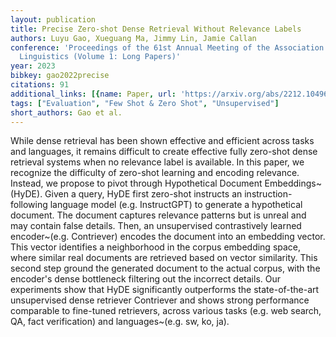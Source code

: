 ```yaml
---
layout: publication
title: Precise Zero-shot Dense Retrieval Without Relevance Labels
authors: Luyu Gao, Xueguang Ma, Jimmy Lin, Jamie Callan
conference: 'Proceedings of the 61st Annual Meeting of the Association for Computational
  Linguistics (Volume 1: Long Papers)'
year: 2023
bibkey: gao2022precise
citations: 91
additional_links: [{name: Paper, url: 'https://arxiv.org/abs/2212.10496'}]
tags: ["Evaluation", "Few Shot & Zero Shot", "Unsupervised"]
short_authors: Gao et al.
---
```

While dense retrieval has been shown effective and efficient across tasks and
languages, it remains difficult to create effective fully zero-shot dense
retrieval systems when no relevance label is available. In this paper, we
recognize the difficulty of zero-shot learning and encoding relevance. Instead,
we propose to pivot through Hypothetical Document Embeddings~(HyDE). Given a
query, HyDE first zero-shot instructs an instruction-following language model
(e.g. InstructGPT) to generate a hypothetical document. The document captures
relevance patterns but is unreal and may contain false details. Then, an
unsupervised contrastively learned encoder~(e.g. Contriever) encodes the
document into an embedding vector. This vector identifies a neighborhood in the
corpus embedding space, where similar real documents are retrieved based on
vector similarity. This second step ground the generated document to the actual
corpus, with the encoder's dense bottleneck filtering out the incorrect
details. Our experiments show that HyDE significantly outperforms the
state-of-the-art unsupervised dense retriever Contriever and shows strong
performance comparable to fine-tuned retrievers, across various tasks (e.g. web
search, QA, fact verification) and languages~(e.g. sw, ko, ja).